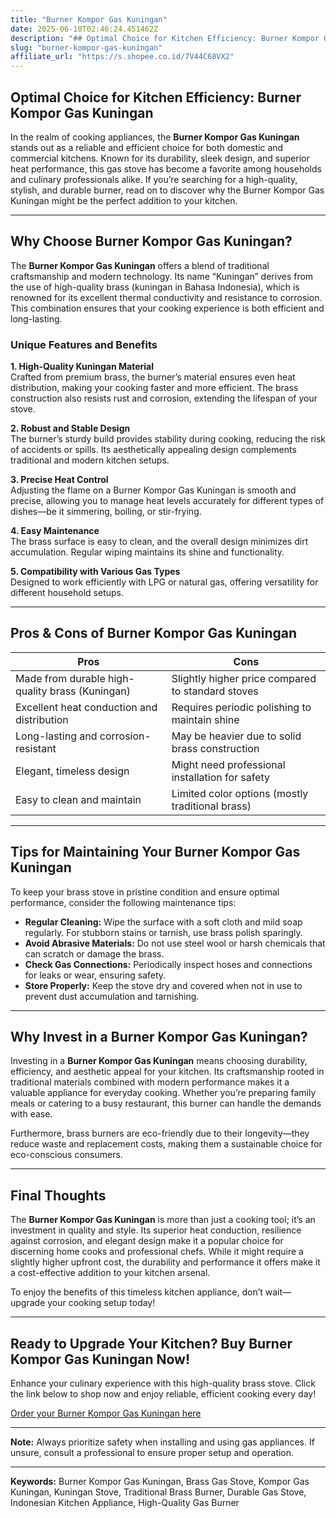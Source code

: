 ```yaml
---
title: "Burner Kompor Gas Kuningan"
date: 2025-06-10T02:46:24.451462Z
description: "## Optimal Choice for Kitchen Efficiency: Burner Kompor Gas Kuningan..."
slug: "burner-kompor-gas-kuningan"
affiliate_url: "https://s.shopee.co.id/7V44C68VX2"
---
```

## Optimal Choice for Kitchen Efficiency: Burner Kompor Gas Kuningan

In the realm of cooking appliances, the **Burner Kompor Gas Kuningan** stands out as a reliable and efficient choice for both domestic and commercial kitchens. Known for its durability, sleek design, and superior heat performance, this gas stove has become a favorite among households and culinary professionals alike. If you’re searching for a high-quality, stylish, and durable burner, read on to discover why the Burner Kompor Gas Kuningan might be the perfect addition to your kitchen.

---

## Why Choose Burner Kompor Gas Kuningan?

The **Burner Kompor Gas Kuningan** offers a blend of traditional craftsmanship and modern technology. Its name “Kuningan” derives from the use of high-quality brass (kuningan in Bahasa Indonesia), which is renowned for its excellent thermal conductivity and resistance to corrosion. This combination ensures that your cooking experience is both efficient and long-lasting.

### Unique Features and Benefits

**1. High-Quality Kuningan Material**  
Crafted from premium brass, the burner’s material ensures even heat distribution, making your cooking faster and more efficient. The brass construction also resists rust and corrosion, extending the lifespan of your stove.

**2. Robust and Stable Design**  
The burner’s sturdy build provides stability during cooking, reducing the risk of accidents or spills. Its aesthetically appealing design complements traditional and modern kitchen setups.

**3. Precise Heat Control**  
Adjusting the flame on a Burner Kompor Gas Kuningan is smooth and precise, allowing you to manage heat levels accurately for different types of dishes—be it simmering, boiling, or stir-frying.

**4. Easy Maintenance**  
The brass surface is easy to clean, and the overall design minimizes dirt accumulation. Regular wiping maintains its shine and functionality.

**5. Compatibility with Various Gas Types**  
Designed to work efficiently with LPG or natural gas, offering versatility for different household setups.

---

## Pros & Cons of Burner Kompor Gas Kuningan

| **Pros**                                           | **Cons**                                              |
|-----------------------------------------------------|-------------------------------------------------------|
| Made from durable high-quality brass (Kuningan)   | Slightly higher price compared to standard stoves   |
| Excellent heat conduction and distribution        | Requires periodic polishing to maintain shine      |
| Long-lasting and corrosion-resistant              | May be heavier due to solid brass construction     |
| Elegant, timeless design                           | Might need professional installation for safety   |
| Easy to clean and maintain                         | Limited color options (mostly traditional brass)  |

---

## Tips for Maintaining Your Burner Kompor Gas Kuningan

To keep your brass stove in pristine condition and ensure optimal performance, consider the following maintenance tips:

- **Regular Cleaning:** Wipe the surface with a soft cloth and mild soap regularly. For stubborn stains or tarnish, use brass polish sparingly.
- **Avoid Abrasive Materials:** Do not use steel wool or harsh chemicals that can scratch or damage the brass.
- **Check Gas Connections:** Periodically inspect hoses and connections for leaks or wear, ensuring safety.
- **Store Properly:** Keep the stove dry and covered when not in use to prevent dust accumulation and tarnishing.

---

## Why Invest in a Burner Kompor Gas Kuningan?

Investing in a **Burner Kompor Gas Kuningan** means choosing durability, efficiency, and aesthetic appeal for your kitchen. Its craftsmanship rooted in traditional materials combined with modern performance makes it a valuable appliance for everyday cooking. Whether you’re preparing family meals or catering to a busy restaurant, this burner can handle the demands with ease.

Furthermore, brass burners are eco-friendly due to their longevity—they reduce waste and replacement costs, making them a sustainable choice for eco-conscious consumers.

---

## Final Thoughts

The **Burner Kompor Gas Kuningan** is more than just a cooking tool; it’s an investment in quality and style. Its superior heat conduction, resilience against corrosion, and elegant design make it a popular choice for discerning home cooks and professional chefs. While it might require a slightly higher upfront cost, the durability and performance it offers make it a cost-effective addition to your kitchen arsenal.

To enjoy the benefits of this timeless kitchen appliance, don’t wait—upgrade your cooking setup today!

---

## Ready to Upgrade Your Kitchen? Buy Burner Kompor Gas Kuningan Now!

Enhance your culinary experience with this high-quality brass stove. Click the link below to shop now and enjoy reliable, efficient cooking every day!

[Order your Burner Kompor Gas Kuningan here](https://s.shopee.co.id/7V44C68VX2)

---

**Note:** Always prioritize safety when installing and using gas appliances. If unsure, consult a professional to ensure proper setup and operation.

---

**Keywords:** Burner Kompor Gas Kuningan, Brass Gas Stove, Kompor Gas Kuningan, Kuningan Stove, Traditional Brass Burner, Durable Gas Stove, Indonesian Kitchen Appliance, High-Quality Gas Burner